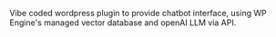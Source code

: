 Vibe coded wordpress plugin to provide chatbot interface, using WP Engine's managed vector database and openAI LLM via API.
